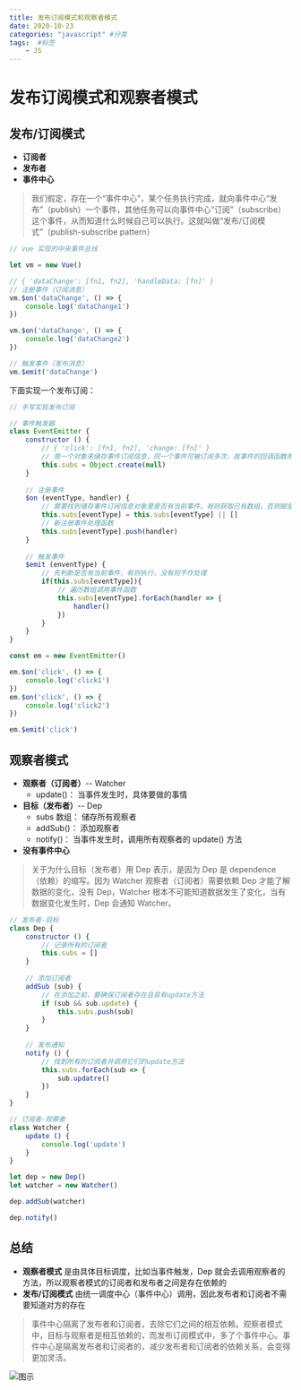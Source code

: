 ```yaml
---
title: 发布订阅模式和观察者模式
date: 2020-10-23
categories: "javascript" #分类
tags:  #标签
    - JS
---
```


# 发布订阅模式和观察者模式

## 发布/订阅模式

- **订阅者**
- **发布者**
- **事件中心**

> 我们假定，存在一个“事件中心”，某个任务执行完成，就向事件中心“发布”（publish）一个事件，其他任务可以向事件中心“订阅”（subscribe）这个事件，从而知道什么时候自己可以执行。这就叫做“发布/订阅模式”（publish-subscribe pattern）

```javascript
// vue 实现的中央事件总线

let vm = new Vue()

// { 'dataChange': [fn1, fn2], 'handleData: [fn]' }
// 注册事件（订阅消息）
vm.$on('dataChange', () => {
    console.log('dataChange1')
})

vm.$on('dataChange', () => {
    console.log('dataChange2')
})

// 触发事件（发布消息）
vm.$emit('dataChange')
```

下面实现一个发布订阅：

```javascript
// 手写实现发布订阅

// 事件触发器
class EventEmitter {
    constructor () { 
        // { 'click': [fn1, fn2], 'change: [fn]' }
        // 用一个对象来储存事件订阅信息，同一个事件可被订阅多次，故事件的回调函数用数组储存
        this.subs = Object.create(null)
    }
    
    // 注册事件
    $on (eventType, handler) {
        // 需要找到储存事件订阅信息对象里是否有当前事件，有则获取已有数组，否则赋值为空数组
        this.subs[eventType] = this.subs[eventType] || []   
        // 新注册事件处理函数
        this.subs[eventType].push(handler)
    }
    
    // 触发事件
    $emit (enventType) {
        // 先判断是否有当前事件，有则执行，没有则不作处理
        if(this.subs[eventType]){
            // 遍历数组调用事件函数
            this.subs[eventType].forEach(handler => {
                handler()       
            })
        }
    }
}

const em = new EventEmitter()

em.$on('click', () => {
    console.log('click1')
})
em.$on('click', () => {
    console.log('click2')
})

em.$emit('click')
```

## 观察者模式

- **观察者（订阅者）**-- Watcher
    - update()： 当事件发生时，具体要做的事情
- **目标（发布者）**-- Dep
    - subs 数组： 储存所有观察者
    - addSub()： 添加观察者
    - notify()： 当事件发生时，调用所有观察者的 update() 方法
- **没有事件中心**

> 关于为什么目标（发布者）用 Dep 表示，是因为 Dep 是 dependence（依赖）的缩写。因为 Watcher 观察者（订阅者）需要依赖 Dep 才能了解数据的变化，没有 Dep，Watcher 根本不可能知道数据发生了变化，当有数据变化发生时，Dep 会通知 Watcher。

```javascript
// 发布者-目标
class Dep {
    constructor () {
        // 记录所有的订阅者
        this.subs = []
    }
    
    // 添加订阅者
    addSub (sub) {
        // 在添加之前，要确保订阅者存在且具有update方法
        if (sub && sub.update) {
            this.subs.push(sub)
        }
    }
    
    // 发布通知
    notify () {
        // 找到所有的订阅者并调用它们的update方法
        this.subs.forEach(sub => {
            sub.updatre()
        })
    }
}

// 订阅者-观察者
class Watcher {
    update () {
        console.log('update')
    }
}

let dep = new Dep()
let watcher = new Watcher()

dep.addSub(watcher)

dep.notify()
```

## 总结

- **观察者模式** 是由具体目标调度，比如当事件触发，Dep 就会去调用观察者的方法，所以观察者模式的订阅者和发布者之间是存在依赖的
- **发布/订阅模式** 由统一调度中心（事件中心）调用，因此发布者和订阅者不需要知道对方的存在

> 事件中心隔离了发布者和订阅者，去除它们之间的相互依赖。观察者模式中，目标与观察者是相互依赖的，而发布订阅模式中，多了个事件中心。事件中心是隔离发布者和订阅者的，减少发布者和订阅者的依赖关系，会变得更加灵活。

![图示](~public/javascript/publish_subscribe_observer/example.png)